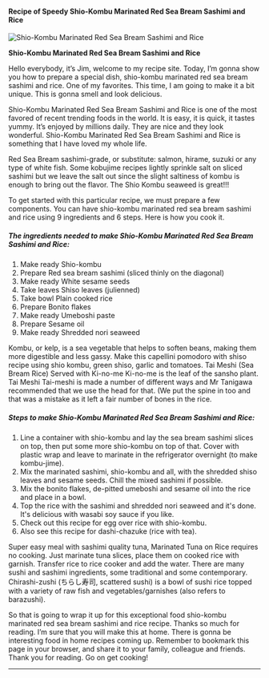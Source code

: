             

#### Recipe of Speedy Shio-Kombu Marinated Red Sea Bream Sashimi and Rice

![Shio-Kombu Marinated Red Sea Bream Sashimi and Rice](https://img-global.cpcdn.com/recipes/5411744896778240/751x532cq70/shio-kombu-marinated-red-sea-bream-sashimi-and-rice-recipe-main-photo.jpg)

**Shio-Kombu Marinated Red Sea Bream Sashimi and Rice**

Hello everybody, it’s Jim, welcome to my recipe site. Today, I’m gonna show you how to prepare a special dish, shio-kombu marinated red sea bream sashimi and rice. One of my favorites. This time, I am going to make it a bit unique. This is gonna smell and look delicious.

Shio-Kombu Marinated Red Sea Bream Sashimi and Rice is one of the most favored of recent trending foods in the world. It is easy, it is quick, it tastes yummy. It’s enjoyed by millions daily. They are nice and they look wonderful. Shio-Kombu Marinated Red Sea Bream Sashimi and Rice is something that I have loved my whole life.

Red Sea Bream sashimi-grade, or substitute: salmon, hirame, suzuki or any type of white fish. Some kobujime recipes lightly sprinkle salt on sliced sashimi but we leave the salt out since the slight saltiness of kombu is enough to bring out the flavor. The Shio Kombu seaweed is great!!!

To get started with this particular recipe, we must prepare a few components. You can have shio-kombu marinated red sea bream sashimi and rice using 9 ingredients and 6 steps. Here is how you cook it.

##### The ingredients needed to make Shio-Kombu Marinated Red Sea Bream Sashimi and Rice:

1.  Make ready Shio-kombu
2.  Prepare Red sea bream sashimi (sliced thinly on the diagonal)
3.  Make ready White sesame seeds
4.  Take leaves Shiso leaves (julienned)
5.  Take bowl Plain cooked rice
6.  Prepare Bonito flakes
7.  Make ready Umeboshi paste
8.  Prepare Sesame oil
9.  Make ready Shredded nori seaweed

Kombu, or kelp, is a sea vegetable that helps to soften beans, making them more digestible and less gassy. Make this capellini pomodoro with shiso recipe using shio kombu, green shiso, garlic and tomatoes. Tai Meshi (Sea Bream Rice) Served with Ki-no-me Ki-no-me is the leaf of the sansho plant. Tai Meshi Tai-meshi is made a number of different ways and Mr Tanigawa recommended that we use the head for that. (We put the spine in too and that was a mistake as it left a fair number of bones in the rice.

##### Steps to make Shio-Kombu Marinated Red Sea Bream Sashimi and Rice:

1.  Line a container with shio-kombu and lay the sea bream sashimi slices on top, then put some more shio-kombu on top of that. Cover with plastic wrap and leave to marinate in the refrigerator overnight (to make kombu-jime).
2.  Mix the marinated sashimi, shio-kombu and all, with the shredded shiso leaves and sesame seeds. Chill the mixed sashimi if possible.
3.  Mix the bonito flakes, de-pitted umeboshi and sesame oil into the rice and place in a bowl.
4.  Top the rice with the sashimi and shredded nori seaweed and it's done. It's delicious with wasabi soy sauce if you like.
5.  Check out this recipe for egg over rice with shio-kombu.
6.  Also see this recipe for dashi-chazuke (rice with tea).

Super easy meal with sashimi quality tuna, Marinated Tuna on Rice requires no cooking. Just marinate tuna slices, place them on cooked rice with garnish. Transfer rice to rice cooker and add the water. There are many sushi and sashimi ingredients, some traditional and some contemporary. Chirashi-zushi (ちらし寿司, scattered sushi) is a bowl of sushi rice topped with a variety of raw fish and vegetables/garnishes (also refers to barazushi).

So that is going to wrap it up for this exceptional food shio-kombu marinated red sea bream sashimi and rice recipe. Thanks so much for reading. I’m sure that you will make this at home. There is gonna be interesting food in home recipes coming up. Remember to bookmark this page in your browser, and share it to your family, colleague and friends. Thank you for reading. Go on get cooking!

* * *